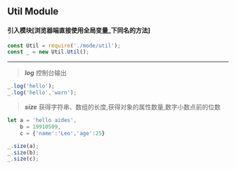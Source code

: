 ## Util Module

#### 引入模块[浏览器端直接使用全局变量_下同名的方法]

```js
const Util = require('./mode/util');
const _ = new Util.Util();
```

***

>***log***
>控制台输出

```js
_.log('hello');
_.log('hello','warn');
```

>***size***
>获得字符串、数组的长度,获得对象的属性数量,数字小数点前的位数

```js
let a = 'hello aides',
    b = 19910509,
    c = {'name':'Leo','age':25}

_.size(a);
_.size(b);
_.size(c);
```